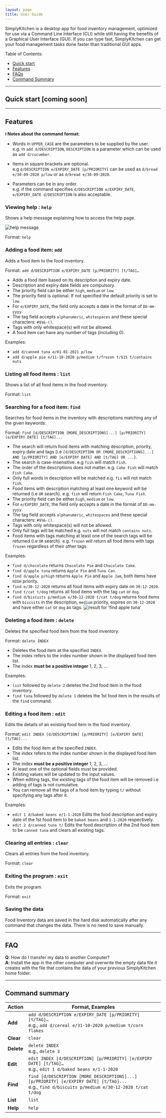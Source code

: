 ```yaml
---
layout: page
title: User Guide
---
```


SimplyKitchen is a desktop app for food inventory management, optimized for use via a Command Line Interface (CLI) while still having the benefits of a Graphical User Interface (GUI). If you can type fast, SimplyKitchen can get your food management tasks done faster than traditional GUI apps.

Table of Contents:<br>
* [Quick start](https://github.com/AY2021S1-CS2103T-F13-4/tp/blob/master/docs/UserGuide.md#quick-start-coming-soon)
* [Features](https://github.com/AY2021S1-CS2103T-F13-4/tp/blob/master/docs/UserGuide.md#features)
* [FAQs](https://github.com/AY2021S1-CS2103T-F13-4/tp/blob/master/docs/UserGuide.md#faq)
* [Command Summary](https://github.com/AY2021S1-CS2103T-F13-4/tp/blob/master/docs/UserGuide.md#command-summary)

--------------------------------------------------------------------------------------------------------------------

## Quick start [coming soon]

--------------------------------------------------------------------------------------------------------------------

## Features

<div markdown="block" class="alert alert-info">

**:information_source: Notes about the command format:**<br>

* Words in `UPPER_CASE` are the parameters to be supplied by the user.<br>
  e.g. in `add d/DESCRIPTION`, `DESCRIPTION` is a parameter which can be used as `add d/cucumber`.

* Items in square brackets are optional.<br>
  e.g `d/DESCRIPTION e/EXPIRY_DATE [p/PRIORITY]` can be used as `d/bread e/30-09-2020 p/low` or as `d/bread e/30-09-2020`.

* Parameters can be in any order.<br>
  e.g. if the command specifies `d/DESCRIPTION e/EXPIRY_DATE`, `e/EXPIRY_DATE d/DESCRIPTION` is also acceptable.

</div>

### Viewing help : `help`

Shows a help message explaining how to access the help page.

![help message](images/helpMessage.png)

Format: `help`

### Adding a food item: `add`

Adds a food item to the food inventory.

Format: `add d/DESCRIPTION e/EXPIRY_DATE [p/PRIORITY] [t/TAG]…​`  

* Adds a food item based on its description and expiry date.
* Description and expiry date fields are compulsory.
* The priority field can be either `high`, `medium` or `low`.
* The priority field is optional. If not specified the default priority is set to `low`.
* For `e/EXPIRY_DATE`, the field only accepts a date in the format of `DD-mm-yyyy`.
* The tag field accepts `alphanumeric`, `whitespaces` and these special characters: `#$%&-()`.
* Tags with only whitespace(s) will not be allowed.
* A food item can have any number of tags (including 0).

Examples:
* `add d/canned tuna e/01-01-2021 p/low`
* `add d/apple pie e/11-10-2020 p/medium t/frozen t/$15 t/contains nuts`

### Listing all food items : `list`

Shows a list of all food items in the food inventory.

Format: `list`

### Searching for a food item: `find`

Searches for food items in the inventory with descriptions matching any of the given keywords.

Format: `find [d/DESCRIPTION [MORE_DESCRIPTIONS]...] [p/PRIORITY] [e/EXPIRY DATE] [t/TAG]...`

* The search will return food items with matching description, priority, expiry date and tags (i.e `[d/DESCRIPTION OR [MORE_DESCRIPTIONS]...] AND [p/PRIORITY] AND [e/EXPIRY DATE] AND [t/TAG] OR ...`).
* The search is case-insensitive. e.g `fish` will match `Fish`.
* The order of the descriptions does not matter. e.g. `Cake Fish` will match `Fish Cake`.
* Only full words in description will be matched e.g. `fis` will not match `fish`.
* Food items with description matching at least one keyword will be returned (i.e `OR` search). e.g. `fish` will return `Fish Cake`, `Tuna Fish`.
* The priority field can be either `high`, `medium` or `low`.
* For `e/EXPIRY_DATE`, the field only accepts a date in the format of `DD-mm-yyyy`.
* The tag field accepts `alphanumeric`, `whitespaces` and these special characters: `#$%&-()`.
* Tags with only whitespace(s) will not be allowed.
* Only full tags will be matched e.g. `nuts` will not match `contains nuts`.
* Food items with tags matching at least one of the search tags will be returned (i.e `OR` search). e.g. `frozen` will return all food items with tags `frozen` regardless of their other tags.

Examples:
* `find d/chocolate` returns `Chocolate Pie` and `Chocolate Cake`.
* `find d/apple tuna` returns `Apple Pie` and `Tuna Can`.
* `find d/apple p/high` returns `Apple Pie` and `Apple Jam`, both items have `HIGH` priority.
* `find e/30-12-2020` returns  all food items with expiry date on `30-12-2020`.
* `find t/cat t/dog` returns all food items with the tag `cat` or `dog`.
* `find d/biscuits p/medium e/30-12-2020 t/cat t/dog` returns food items with `biscuits` in the description, `medium` priority, expires on `30-12-2020` and have either `cat` or `dog` as tags.
  ![result for 'find apple tuna'](images/findAppleTunaResult.png)

### Deleting a food item : `delete`

Deletes the specified food item from the food inventory.

Format: `delete INDEX`

* Deletes the food item at the specified `INDEX`.
* The index refers to the index number shown in the displayed food item list.
* The index **must be a positive integer** 1, 2, 3, …​

Examples:
* `list` followed by `delete 2` deletes the 2nd food item in the food inventory.
* `find tuna` followed by `delete 1` deletes the 1st food item in the results of the `find` command.

### Editing a food item : `edit`

Edits the details of an existing food item in the food inventory.

Format: `edit INDEX [d/DESCRIPTION] [p/PRIORITY] [e/EXPIRY DATE] [t/TAG]...`

* Edits the food item at the specified `INDEX`. 
* The index refers to the index number shown in the displayed food item list. 
* The index **must be a positive integer** 1, 2, 3, …​
* At least one of the optional fields must be provided.
* Existing values will be updated to the input values.
* When editing tags, the existing tags of the food item will be removed i.e adding of tags is not cumulative.
* You can remove all the tags of a food item by typing `t/` without specifying any tags after it.

Examples:
* `edit 1 d/baked beans e/1-1-2020` Edits the food description and expiry date of the 1st food item to be `baked beans` and `1-1-2020` respectively.
* `edit 2 d/canned tuna t/` Edits the food description of the 2nd food item to be `canned tuna` and clears all existing tags.

### Clearing all entries : `clear` 

Clears all entries from the food inventory.

Format: `clear`

### Exiting the program : `exit`

Exits the program.

Format: `exit`

### Saving the data

Food Inventory data are saved in the hard disk automatically after any command that changes the data. There is no need to save manually.

--------------------------------------------------------------------------------------------------------------------

## FAQ

**Q**: How do I transfer my data to another Computer?<br>
**A**: Install the app in the other computer and overwrite the empty data file it creates with the file that contains the data of your previous SimplyKitchen home folder.

--------------------------------------------------------------------------------------------------------------------

## Command summary

Action | Format, Examples
--------|------------------
**Add** | `add d/DESCRIPTION e/EXPIRY_DATE [p/PRIORITY] [t/TAG]…` <br> e.g., `add d/cereal e/31-10-2020 p/medium t/corn flakes`
**Clear** | `clear`
**Delete** | `delete INDEX`<br> e.g., `delete 3`
**Edit** | `edit INDEX [d/DESCRIPTION] [p/PRIORITY] [e/EXPIRY DATE] [t/TAG]…​` <br> e.g., `edit 1 d/baked beans e/1-1-2020`
**Find** | `find [d/DESCRIPTION [MORE_DESCRIPTIONS]...] [p/PRIORITY] [e/EXPIRY DATE] [t/TAG]...`<br> e.g., `find d/biscuits p/medium e/30-12-2020 t/cat t/dog`
**List** | `list`
**Help** | `help`
